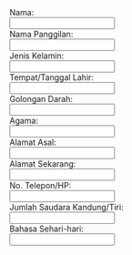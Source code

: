 <form align: center>
  Nama:<br>
  <input type="text" name="firstname">
  <br>
  Nama Panggilan:<br>
  <input type="text" name="lastname">
  <br>
  Jenis Kelamin:<br>
  <input type="text" name="lastname">
  <br>
  Tempat/Tanggal Lahir:<br>
  <input type="text" name="lastname">
  <br>
  Golongan Darah:<br>
  <input type="text" name="lastname">
  <br>
  Agama:<br>
  <input type="text" name="lastname">
  <br>
  Alamat Asal:<br>
  <input type="text" name="lastname">
  <br>
  Alamat Sekarang:<br>
  <input type="text" name="lastname">
  <br>
  No. Telepon/HP:<br>
  <input type="text" name="lastname">
  <br>
  Jumlah Saudara Kandung/Tiri:<br>
  <input type="text" name="lastname">
  <br>
  Bahasa Sehari-hari:<br>
  <input type="text" name="lastname">
  <br>
</form>
